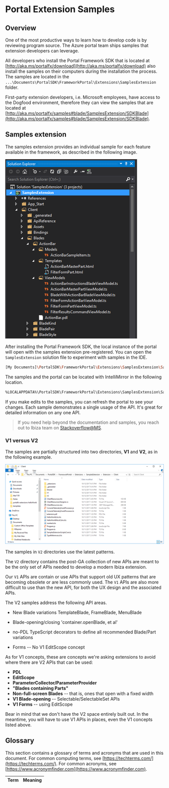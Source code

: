 <a name="portal-extension-samples"></a>
# Portal Extension Samples

 ## Overview

One of the most productive ways to learn how to develop code is by reviewing program source.  The Azure portal team ships samples that extension developers can leverage.

All developers who install the Portal Framework SDK that is located at [http://aka.ms/portalfx/download](http://aka.ms/portalfx/download) also install the samples on their computers during the installation the process. The samples are located in the `...\Documents\PortalSDK\FrameworkPortal\Extensions\SamplesExtension` folder.

First-party extension developers, i.e. Microsoft employees, have access to the Dogfood environment, therefore they can view the samples that are located at [http://aka.ms/portalfx/samples#blade/SamplesExtension/SDKBlade](http://aka.ms/portalfx/samples#blade/SamplesExtension/SDKBlade).

<a name="portal-extension-samples-samples-extension"></a>
## Samples extension

The samples extension provides an individual sample for each feature available in the framework, as described in the following image.

 ![alt-text](../media/portalfx-extensions-samples/samples.png  "Samples Extension Solution")

After installing the Portal Framework SDK, the local instance of the portal will open with the samples extension pre-registered.  You can open the `SamplesExtension` solution file to experiment with samples in the IDE.

```bash
[My Documents]\PortalSDK\FrameworkPortal\Extensions\SamplesExtension\SamplesExtension.sln
```

The samples and the portal can be located with IntelliMirror in the following location.

```bash
%LOCALAPPDATA%\PortalSDK\FrameworkPortal\Extensions\SamplesExtension\SamplesExtension.sln
```



If you make edits to the samples, you can refresh the portal to see your changes. Each sample demonstrates a single usage of the API.  It's great for detailed information on any one API.

> If you need help beyond the documentation and samples, you reach out to Ibiza team on [Stackoverflow@MS](https://stackoverflow.microsoft.com/questions/tagged?tagnames=ibiza).

<a name="portal-extension-samples-samples-extension-v1-versus-v2"></a>
### V1 versus V2

The samples are partially structured into two directories, **V1** and **V2**, as in the following example. 

 ![alt-text](../media/portalfx-extensions-samples/v1-and-v2.png  "V1 and V2 Directories")

The samples in `V2` directories use the latest patterns.

The `V2` directory contains the post-GA collection of new APIs are meant to be the only set of APIs needed to develop a modern Ibiza extension.

Our `V1` APIs are contain or use APIs that support old UX patterns that are becoming obsolete or are less commonly used.  The `V1` APIs are also more difficult to use than the new API, for both the UX design and  the associated APIs.

The V2 samples address the following  API areas.

- New Blade variations
    TemplateBlade, FrameBlade, MenuBlade 

- Blade-opening/closing 
    'container.openBlade, et al'

- no-PDL TypeScript decorators 
    to define all recommended Blade/Part variations

- Forms -- No V1 EditScope concept

As for V1 concepts, these are concepts we're asking extensions to avoid where there are V2 APIs that can be used:
- __PDL__
- __EditScope__
- __ParameterCollector/ParameterProvider__
- __"Blades containing Parts"__
- __Non-full-screen Blades__ -- that is, ones that open with a fixed width
- __V1 Blade-opening__ -- Selectable/SelectableSet APIs
- __V1 Forms__ -- using EditScope

Bear in mind that we don't have the V2 space entirely built out. In the meantime, you will have to use V1 APIs in places, even the V1 concepts listed above.

 ## Glossary

This section contains a glossary of terms and acronyms that are used in this document. For common computing terms, see [https://techterms.com/](https://techterms.com/). For common acronyms, see [https://www.acronymfinder.com](https://www.acronymfinder.com).

| Term          | Meaning | 
| ---           | --- |
